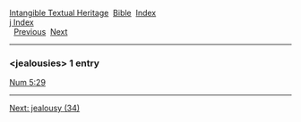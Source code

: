 [Intangible Textual Heritage](../../index)  [Bible](../index) 
[Index](index)   
[j Index](_j_)  
  [Previous](c06111)  [Next](c06113) 

------------------------------------------------------------------------

### &lt;jealousies&gt; 1 entry

[Num 5:29](../kjv/num005.htm#029)  

------------------------------------------------------------------------

[Next: jealousy (34)](c06113)
